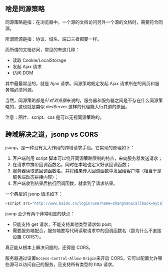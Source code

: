 ## 啥是同源策略

同源策略是指：在浏览器中，一个源的文档访问另外一个源的文档时，需要符合同源。

所谓同源是指：协议、域名、端口三者都要一样。

而所谓的文档访问，常见的有这几种：

- 读取 Cookie/LocalStorage
- 发起 Ajax 请求
- 访问 DOM

其中最最常见的，就是 Ajax 请求。同源策略规定发起 Ajax 请求所在的网页和服务端必须同源。

当然，同源策略都是*针对浏览器*来说的，服务器和服务器之间是不存在什么同源策略的，这也就是类似 devServer 这样的代理能大行其道的原因。

注意：图片、script、css 是可以无视同源策略的。

## 跨域解决之道，jsonp vs CORS

jsonp，是一种没有太大作用的跨域请求手段。它实现的原理如下：

1. 客户端利用 script 脚本可以绕开同源策略限制的特点，来向服务器发送请求；
2. 在请求中携带回调函数名，同时在本地也定义好该回调函数；
3. 服务器读取该回调函数名，并将结果传入回调函数中发回给客户端（相当于是服务端动态拼接内容）；
4. 客户端收到结果后执行回调函数，就拿到了请求结果。

一个典型的 jsonp 请求如下：

```js
<script src="http://www.baidu.cn/login?username=zhangnan&callback=myCallback"></script>
```

jsonp 至少有两个非常明显的缺点：

- 只能支持 get 请求，不能支持其他类型请求如 post;
- 需要服务端配合，服务端要写代码读取请求中的回调函数名（那为什么不直接设置 CORS?）。

真正能从根本上解决问题的，还得是 CORS。

服务器通过设置`Access-Control-Allow-Origin`来开启 CORS，它可以配置允许哪些源可以访问自己的服务，且支持所有类型的 http 请求。
